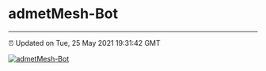 # admetMesh-Bot
---
⏰ Updated on Tue, 25 May 2021 19:31:42 GMT

[![admetMesh-Bot](https://github.com/kotori-y/admetMesh-bot/actions/workflows/main.yml/badge.svg)](https://github.com/kotori-y/admetMesh-bot/actions/workflows/main.yml)
